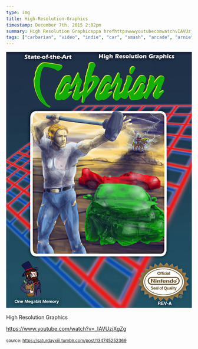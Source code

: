 ```yaml
---
type: img
title: High-Resolution-Graphics
timestamp: December 7th, 2015 2:02pm
summary: High Resolution Graphicsppa hrefhttpswwwyoutubecomwatchvIAVUzjXgZg targetblankhttpswwwyoutubecomwatchvIAVUzjXgZgabr
tags: ["carbarian", "video", "indie", "car", "smash", "arcade", "arnie", "crom", "game", "art"]
---
```

<img src="../media/134745252369.jpg"/>
                                                                                          
High Resolution Graphics

<a href="https://www.youtube.com/watch?v=_IAVUzjXgZg" target="_blank">https://www.youtube.com/watch?v=_IAVUzjXgZg</a><br/>
 
                                    
                
                
                
                
                                
<small>source: https://saturdayxiii.tumblr.com/post/134745252369</small>